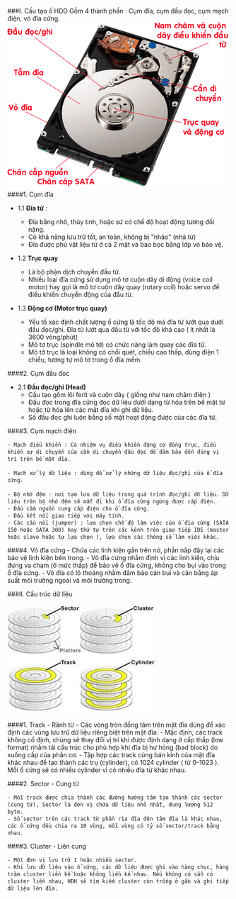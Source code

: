 ###I. Cấu tạo ổ HDD
Gồm 4 thành phần : Cụm đĩa, cụm đầu đọc, cụm mạch điện, vỏ đĩa cứng.
![disk](/images/disk1.gif)
####1. Cụm đĩa
- 1.1 **Đĩa từ** :
	- Đĩa bằng nhô, thủy tinh, hoặc sứ có chế độ hoạt động tương đối nặng.
	- Có khả năng lưu trữ tốt, an toàn, không bị "nhão" (nhả từ)
	- Đĩa được phủ vật liệu từ ở cả 2 mặt và bao bọc bằng lớp vỏ bảo vệ.
	
- 1.2 **Trục quay**
	- Là bộ phận dịch chuyển đầu từ.
    - Nhiều loại đĩa cứng sử dụng mô tơ cuộn dây di động (voice coil motor) hay gọi là mô tơ cuộn dây quay (rotary coil) hoặc servo để điều khiển chuyển động của đầu từ.
- 1.3 **Động cơ (Motor trục quay)**
	- Yếu tố xác định chất lượng ổ cứng là tốc độ mà đĩa từ lướt qua dưới đầu đọc/ghi. Đĩa từ lướt qua đầu từ với tốc độ khá cao ( ít nhất là 3600 vòng/phút)
	- Mô tơ trục (spindle mô tơ) có chức năng làm quay các đĩa từ.
	- Mô tở trục là loại không có chổi quét, chiều cao thấp, dùng điện 1 chiều, tương tự mô tơ trong ổ đĩa mềm.
	
####2. Cụm đầu đọc
- 2.1 **Đầu đọc/ghi (Head)**
	- Cấu tạo gồm lõi ferit và cuộn dây ( giống như nam châm điện )
	- Đầu đọc trong đĩa cứng đọc dữ liệu dưới dạng từ hóa trên bề mặt từ hoặc từ hóa lên các mặt đĩa khi ghi dữ liệu.
	- Số đầu đọc ghi luôn bằng số mặt hoạt động được của các đĩa từ.
	
####3. Cụm mạch điện

	- Mạch điều khiển : Có nhiệm vụ điều khiển động cơ đồng trục, điều khiển sự di chuyển của cần di chuyển đầu đọc để đảm bảo đến đúng vị trí trên bề mặt đĩa.
	
	- Mạch xử lý dữ liệu : dùng để xử lý những dữ liệu đọc/ghi của ổ đĩa cứng.
	
	- Bộ nhớ đệm : nơi tạm lưu dữ liệu trong quá trình đọc/ghi dữ liệu. Dữ liệu trên bộ nhớ đệm sẽ mất đi khi ổ đĩa cứng ngừng được cấp điện.
	- Đầu cắm nguồn cung cấp điện cho ổ đĩa cứng.
	- Đầu kết nối giao tiếp với máy tính.
	- Các cầu nối (jumper) : lựa chọn chế độ làm việc của ổ đĩa cứng (SATA 150 hoặc SATA 300) hay thứ tự trên các kênh trên giao tiếp IDE (master hoặc slave hoặc tự lựa chọn ), lựa chọn các thông số làm việc khác.
	
####4. Vỏ đĩa cứng
	- Chứa các linh kiện gắn trên nó, phần nắp đậy lại các bảo vệ linh kiện bên trong.
	- Vỏ đĩa cứng nhằm định vị các linh kiện, chịu đựng va chạm (ở mức thấp) để bảo vệ ổ đĩa cứng, không cho bụi vào trong ổ đĩa cứng.
	- Vỏ đĩa có lõ thoáng nhằm đảm bảo cản bụi và cân bằng áp suất môi trường ngoài và môi trường trong.
	
###II. Cấu trúc dữ liệu

![disk](/images/disk2.jpg)

####1. Track - Rãnh từ
	- Các vòng tròn đồng tâm trên mặt đĩa dùng để xác định các vùng lưu trũ dữ liệu riêng biệt trên mặt đĩa.
	- Mặc định, các track không cố định, chúng sẽ thay đổi vị trí khi được định dạng ở cấp thấp (low format) nhằm tái cấu trúc cho phù hợp khi đĩa bị hư hỏng (bad block) do xuống cấp của phần cơ.
	- Tập hợp các track cùng bán kính của mặt đĩa khác nhau để tạo thành các trụ (cylinder), có 1024 cylinder ( từ 0-1023 ). Mỗi ổ cứng sẽ có nhiều cylinder vì có nhiều đĩa từ khác nhau.
	
####2. Sector - Cung từ

	- Mỗi track được chia thành các đường hướng tâm tạo thành các sector (cung từ), Sector là đơn vị chứa dữ liệu nhỏ nhất, dung lượng 512 byte.
	- Số sector trên các track từ phần rìa đĩa đên tâm đĩa là khác nhau, các ổ cứng đều chia ra 10 vùng, mỗi vùng có tỷ số sector/track bằng nhau.
	
####3. Cluster - Liên cung

	- Một đơn vị lưu trữ 1 hoặc nhiều sector.
	- Khi lưu dữ liệu vào ổ cứng, các dữ liệu được ghi vào hàng chục, hàng trăm cluster liền kề hoặc không liền kề nhau. Nếu không có sẵn có cluster liền nhau, HĐH sẽ tìm kiếm cluster còn trống ở gần và ghi tiếp dữ liệu lên đĩa.

	